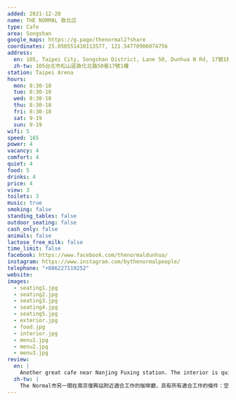 ```yaml
---
added: 2021-12-28
name: THE NORMAL 敦北店
type: Cafe
area: Songshan
google_maps: https://g.page/thenormal2?share
coordinates: 25.050551410113577, 121.54770906074756
address:
  en: 105, Taipei City, Songshan District, Lane 50, Dunhua N Rd, 17號1樓
  zh-tw: 105台北市松山區敦化北路50巷17號1樓
station: Taipei Arena
hours:
  mon: 8:30-18
  tue: 8:30-18
  wed: 8:30-18
  thu: 8:30-18
  fri: 8:30-18
  sat: 9-19
  sun: 9-19
wifi: 5
speed: 165
power: 4
vacancy: 4
comfort: 4
quiet: 4
food: 5
drinks: 4
price: 4
view: 3
toilets: 3
music: true
smoking: false
standing_tables: false
outdoor_seating: false
cash_only: false
animals: false
lactose_free_milk: false
time_limit: false
facebook: https://www.facebook.com/thenormaldunhua/
instagram: https://www.instagram.com/bythenormalpeople/
telephone: "+886227119252"
website: 
images:
  - seating1.jpg
  - seating2.jpg
  - seating3.jpg
  - seating4.jpg
  - seating5.jpg
  - exterior.jpg
  - food.jpg
  - interior.jpg
  - menu1.jpg
  - menu2.jpg
  - menu3.jpg
review:
  en: |
    Another great cafe near Nanjing Fuxing station. The interior is quite large and has a nice modern vibe. There are several seating areas, and one large worktable suitable for working with a group of people. Very fast WiFi, power outlets, and decent selection of food and drinks. I can definitely recommend trying the German pork sandwich with Sourdough bread.
  zh-tw: |
    The Normal市另一間在南京復興站附近適合工作的咖啡廳，具有所有適合工作的條件：空間很開闊且有很多座位，也有很大的工作桌給多人討論使用。除此之外WiFi也非常快、有插座，餐點的選擇也不錯，很推薦他們的德國酸麵包火腿三明治。
---
```


